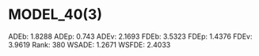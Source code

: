 # MODEL_40(3)

ADEb: 1.8288
ADEp: 0.743
ADEv: 2.1693
FDEb: 3.5323
FDEp: 1.4376
FDEv: 3.9619
Rank: 380
WSADE: 1.2671
WSFDE: 2.4033